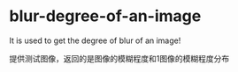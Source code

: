 # blur-degree-of-an-image
It is used to get the degree of blur of an image!

提供测试图像，返回的是图像的模糊程度和1图像的模糊程度分布

